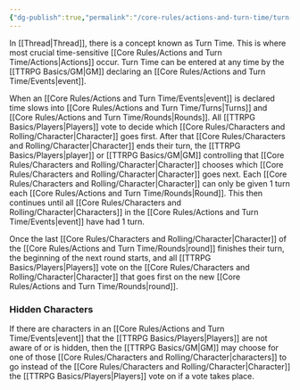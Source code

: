 ```yaml
---
{"dg-publish":true,"permalink":"/core-rules/actions-and-turn-time/turn-time/"}
---
```


In [[Thread\|Thread]], there is a concept known as Turn Time. This is where most crucial time-sensitive [[Core Rules/Actions and Turn Time/Actions\|Actions]] occur. Turn Time can be entered at any time by the [[TTRPG Basics/GM\|GM]] declaring an [[Core Rules/Actions and Turn Time/Events\|event]].

When an [[Core Rules/Actions and Turn Time/Events\|event]] is declared time slows into [[Core Rules/Actions and Turn Time/Turns\|Turns]] and [[Core Rules/Actions and Turn Time/Rounds\|Rounds]]. All [[TTRPG Basics/Players\|Players]] vote to decide which [[Core Rules/Characters and Rolling/Character\|Character]] goes first. After that [[Core Rules/Characters and Rolling/Character\|Character]] ends their turn, the [[TTRPG Basics/Players\|player]] or [[TTRPG Basics/GM\|GM]] controlling that [[Core Rules/Characters and Rolling/Character\|Character]] chooses which [[Core Rules/Characters and Rolling/Character\|Character]] goes next. Each [[Core Rules/Characters and Rolling/Character\|Character]] can only be given 1 turn each [[Core Rules/Actions and Turn Time/Rounds\|Round]]. This then continues until all [[Core Rules/Characters and Rolling/Character\|Characters]] in the [[Core Rules/Actions and Turn Time/Events\|event]] have had 1 turn. 

Once the last [[Core Rules/Characters and Rolling/Character\|Character]] of the [[Core Rules/Actions and Turn Time/Rounds\|round]] finishes their turn, the beginning of the next round starts, and all [[TTRPG Basics/Players\|Players]] vote on the [[Core Rules/Characters and Rolling/Character\|Character]] that goes first on the new [[Core Rules/Actions and Turn Time/Rounds\|round]].

### Hidden Characters
If there are characters in an [[Core Rules/Actions and Turn Time/Events\|event]] that the [[TTRPG Basics/Players\|Players]] are not aware of or is hidden, then the [[TTRPG Basics/GM\|GM]] may choose for one of those [[Core Rules/Characters and Rolling/Character\|characters]] to go instead of the [[Core Rules/Characters and Rolling/Character\|Character]] the [[TTRPG Basics/Players\|Players]] vote on if a vote takes place.
